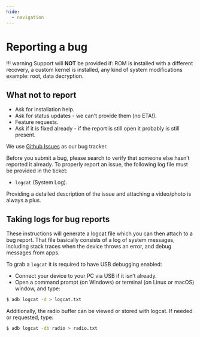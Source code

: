 ```yaml
---
hide:
  - navigation
---
```


# Reporting a bug

!!! warning
    Support will **NOT** be provided if: ROM is installed with a different recovery, a custom kernel is installed, any kind of system modifications example: root, data decryption.

## What not to report

* Ask for installation help.
* Ask for status updates - we can’t provide them (no ETA!).
* Feature requests.
* Ask if it is fixed already - if the report is still open it probably is still present.

We use [Github Issues](https://github.com/penglezos/device_xiaomi_raphael/issues) as our bug tracker. 

Before you submit a bug, please search to verify that someone else hasn’t reported it already. To properly report an issue, the following log file must be provided in the ticket:

* `logcat` (System Log).

Providing a detailed description of the issue and attaching a video/photo is always a plus.

## Taking logs for bug reports

These instructions will generate a logcat file which you can then attach to a bug report. That file basically consists of a log of system messages, including stack traces when the device throws an error, and debug messages from apps.

To grab a `logcat` it is required to have USB debugging enabled:

* Connect your device to your PC via USB if it isn’t already.
* Open a command prompt (on Windows) or terminal (on Linux or macOS) window, and type:

```bash
$ adb logcat -d > logcat.txt
```

Additionally, the radio buffer can be viewed or stored with logcat. If needed or requested, type:

```bash
$ adb logcat -db radio > radio.txt
```